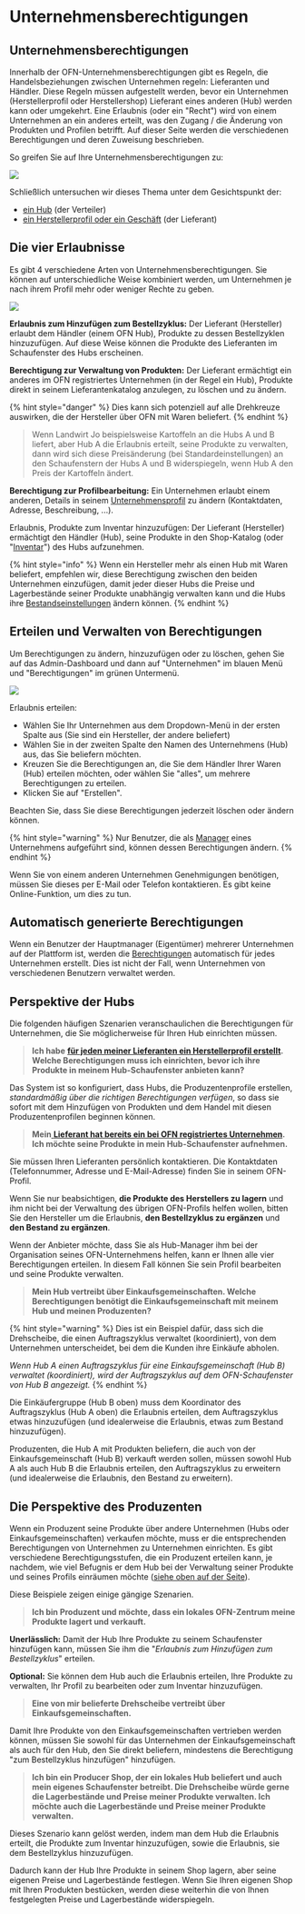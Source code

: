 # Unternehmensberechtigungen

## Unternehmensberechtigungen&#x20;

Innerhalb der OFN-Unternehmensberechtigungen gibt es Regeln, die Handelsbeziehungen zwischen Unternehmen regeln: Lieferanten und Händler. Diese Regeln müssen aufgestellt werden, bevor ein Unternehmen (Herstellerprofil oder Herstellershop) Lieferant eines anderen (Hub) werden kann oder umgekehrt. Eine Erlaubnis (oder ein "Recht") wird von einem Unternehmen an ein anderes erteilt, was den Zugang / die Änderung von Produkten und Profilen betrifft. Auf dieser Seite werden die verschiedenen Berechtigungen und deren Zuweisung beschrieben.

So greifen Sie auf Ihre Unternehmensberechtigungen zu:

![](../../.gitbook/assets/permissions.gif)

Schließlich untersuchen wir dieses Thema unter dem Gesichtspunkt der:

* [ein Hub](enterprise-to-enterprise-permissions-e2es.md#perspektive-der-hubs) (der Verteiler)
* [ein Herstellerprofil oder ein Geschäft](enterprise-to-enterprise-permissions-e2es.md#die-perspektive-des-produzenten) (der Lieferant)

## Die vier Erlaubnisse

Es gibt 4 verschiedene Arten von Unternehmensberechtigungen. Sie können auf unterschiedliche Weise kombiniert werden, um Unternehmen je nach ihrem Profil mehr oder weniger Rechte zu geben.

![](../../.gitbook/assets/e2emenu2.jpg)

**Erlaubnis zum Hinzufügen zum Bestellzyklus:** Der Lieferant (Hersteller) erlaubt dem Händler (einem OFN Hub), Produkte zu dessen Bestellzyklen hinzuzufügen. Auf diese Weise können die Produkte des Lieferanten im Schaufenster des Hubs erscheinen.

**Berechtigung zur Verwaltung von Produkten:** Der Lieferant ermächtigt ein anderes im OFN registriertes Unternehmen (in der Regel ein Hub), Produkte direkt in seinem Lieferantenkatalog anzulegen, zu löschen und zu ändern.

{% hint style="danger" %}
Dies kann sich potenziell auf alle Drehkreuze auswirken, die der Hersteller über OFN mit Waren beliefert.
{% endhint %}

> Wenn Landwirt Jo beispielsweise Kartoffeln an die Hubs A und B liefert, aber Hub A die Erlaubnis erteilt, seine Produkte zu verwalten, dann wird sich diese Preisänderung (bei Standardeinstellungen) an den Schaufenstern der Hubs A und B widerspiegeln, wenn Hub A den Preis der Kartoffeln ändert.

**Berechtigung zur Profilbearbeitung:** Ein Unternehmen erlaubt einem anderen, Details in seinem [Unternehmensprofil](./) zu ändern (Kontaktdaten, Adresse, Beschreibung, ...).

Erlaubnis, Produkte zum Inventar hinzuzufügen: Der Lieferant (Hersteller) ermächtigt den Händler (Hub), seine Produkte in den Shop-Katalog (oder "[Inventar](../products-1/inventory-tool.md)") des Hubs aufzunehmen.

{% hint style="info" %}
Wenn ein Hersteller mehr als einen Hub mit Waren beliefert, empfehlen wir, diese Berechtigung zwischen den beiden Unternehmen einzufügen, damit jeder dieser Hubs die Preise und Lagerbestände seiner Produkte unabhängig verwalten kann und die Hubs ihre [Bestandseinstellungen](enterprise-settings.md#inventar-einstellungen) ändern können.
{% endhint %}

## Erteilen und Verwalten von Berechtigungen

Um Berechtigungen zu ändern, hinzuzufügen oder zu löschen, gehen Sie auf das Admin-Dashboard und dann auf "Unternehmen" im blauen Menü und "Berechtigungen" im grünen Untermenü.

![](../../.gitbook/assets/e2emenu.jpg)

Erlaubnis erteilen:

* Wählen Sie Ihr Unternehmen aus dem Dropdown-Menü in der ersten Spalte aus (Sie sind ein Hersteller, der andere beliefert)
* Wählen Sie in der zweiten Spalte den Namen des Unternehmens (Hub) aus, das Sie beliefern möchten.
* Kreuzen Sie die Berechtigungen an, die Sie dem Händler Ihrer Waren (Hub) erteilen möchten, oder wählen Sie "alles", um mehrere Berechtigungen zu erteilen.
* Klicken Sie auf "Erstellen".

&#x20;Beachten Sie, dass Sie diese Berechtigungen jederzeit löschen oder ändern können.

{% hint style="warning" %}
Nur Benutzer, die als [Manager](enterprise-settings.md#benutzer) eines Unternehmens aufgeführt sind, können dessen Berechtigungen ändern.
{% endhint %}

Wenn Sie von einem anderen Unternehmen Genehmigungen benötigen, müssen Sie dieses per E-Mail oder Telefon kontaktieren. Es gibt keine Online-Funktion, um dies zu tun.

## Automatisch generierte Berechtigungen

Wenn ein Benutzer der Hauptmanager (Eigentümer) mehrerer Unternehmen auf der Plattform ist, werden die [Berechtigungen](enterprise-to-enterprise-permissions-e2es.md#die-vier-erlaubnisse) automatisch für jedes Unternehmen erstellt. Dies ist nicht der Fall, wenn Unternehmen von verschiedenen Benutzern verwaltet werden.

## Perspektive der Hubs

Die folgenden häufigen Szenarien veranschaulichen die Berechtigungen für Unternehmen, die Sie möglicherweise für Ihren Hub einrichten müssen.

> **Ich habe** [**für jeden meiner Lieferanten ein Herstellerprofil erstellt**](create-or-connect-with-your-supplying-producers.md#der-lieferant-verfuegt-nicht-ueber-ein-ofn-profil.)**. Welche Berechtigungen muss ich einrichten, bevor ich ihre Produkte in meinem Hub-Schaufenster anbieten kann?**

Das System ist so konfiguriert, dass Hubs, die Produzentenprofile erstellen, _standardmäßig über die richtigen Berechtigungen verfügen_, so dass sie sofort mit dem Hinzufügen von Produkten und dem Handel mit diesen Produzentenprofilen beginnen können.

> **Mein**[ **Lieferant hat bereits ein bei OFN registriertes Unternehmen**](create-or-connect-with-your-supplying-producers.md#supplyingproducer)**. Ich möchte seine Produkte in mein Hub-Schaufenster aufnehmen.**

Sie müssen Ihren Lieferanten persönlich kontaktieren. Die Kontaktdaten (Telefonnummer, Adresse und E-Mail-Adresse) finden Sie in seinem OFN-Profil.

Wenn Sie nur beabsichtigen, **die Produkte des Herstellers zu lagern** und ihm nicht bei der Verwaltung des übrigen OFN-Profils helfen wollen, bitten Sie den Hersteller um die Erlaubnis, **den Bestellzyklus zu ergänzen** und **den Bestand zu ergänzen**.

Wenn der Anbieter möchte, dass Sie als Hub-Manager ihm bei der Organisation seines OFN-Unternehmens helfen, kann er Ihnen alle vier Berechtigungen erteilen. In diesem Fall können Sie sein Profil bearbeiten und seine Produkte verwalten.

> **Mein Hub vertreibt über Einkaufsgemeinschaften. Welche Berechtigungen benötigt die Einkaufsgemeinschaft mit meinem Hub und meinen Produzenten?**

{% hint style="warning" %}
Dies ist ein Beispiel dafür, dass sich die Drehscheibe, die einen Auftragszyklus verwaltet (koordiniert), von dem Unternehmen unterscheidet, bei dem die Kunden ihre Einkäufe abholen.

_Wenn Hub A einen Auftragszyklus für eine Einkaufsgemeinschaft (Hub B) verwaltet (koordiniert), wird der Auftragszyklus auf dem OFN-Schaufenster von Hub B angezeigt._
{% endhint %}

Die Einkäufergruppe (Hub B oben) muss dem Koordinator des Auftragszyklus (Hub A oben) die Erlaubnis erteilen, dem Auftragszyklus etwas hinzuzufügen (und idealerweise die Erlaubnis, etwas zum Bestand hinzuzufügen).

Produzenten, die Hub A mit Produkten beliefern, die auch von der Einkaufsgemeinschaft (Hub B) verkauft werden sollen, müssen sowohl Hub A als auch Hub B die Erlaubnis erteilen, den Auftragszyklus zu erweitern (und idealerweise die Erlaubnis, den Bestand zu erweitern).

## Die Perspektive des Produzenten

Wenn ein Produzent seine Produkte über andere Unternehmen (Hubs oder Einkaufsgemeinschaften) verkaufen möchte, muss er die entsprechenden Berechtigungen von Unternehmen zu Unternehmen einrichten. Es gibt verschiedene Berechtigungsstufen, die ein Produzent erteilen kann, je nachdem, wie viel Befugnis er dem Hub bei der Verwaltung seiner Produkte und seines Profils einräumen möchte ([siehe oben auf der Seite](enterprise-to-enterprise-permissions-e2es.md#die-vier-erlaubnisse)).

Diese Beispiele zeigen einige gängige Szenarien.

> **Ich bin Produzent und möchte, dass ein lokales OFN-Zentrum meine Produkte lagert und verkauft.**

**Unerlässlich:** Damit der Hub Ihre Produkte zu seinem Schaufenster hinzufügen kann, müssen Sie ihm die "_Erlaubnis zum Hinzufügen zum Bestellzyklus_" erteilen.

**Optional:** Sie können dem Hub auch die Erlaubnis erteilen, Ihre Produkte zu verwalten, Ihr Profil zu bearbeiten oder zum Inventar hinzuzufügen.

> **Eine von mir belieferte Drehscheibe vertreibt über Einkaufsgemeinschaften.**

Damit Ihre Produkte von den Einkaufsgemeinschaften vertrieben werden können, müssen Sie sowohl für das Unternehmen der Einkaufsgemeinschaft als auch für den Hub, den Sie direkt beliefern, mindestens die Berechtigung "zum Bestellzyklus hinzufügen" hinzufügen.

> **Ich bin ein Producer Shop, der ein lokales Hub beliefert und auch mein eigenes Schaufenster betreibt. Die Drehscheibe würde gerne die Lagerbestände und Preise meiner Produkte verwalten. Ich möchte auch die Lagerbestände und Preise meiner Produkte verwalten.**

Dieses Szenario kann gelöst werden, indem man dem Hub die Erlaubnis erteilt, die Produkte zum Inventar hinzuzufügen, sowie die Erlaubnis, sie dem Bestellzyklus hinzuzufügen.

Dadurch kann der Hub Ihre Produkte in seinem Shop lagern, aber seine eigenen Preise und Lagerbestände festlegen. Wenn Sie Ihren eigenen Shop mit Ihren Produkten bestücken, werden diese weiterhin die von Ihnen festgelegten Preise und Lagerbestände widerspiegeln.
